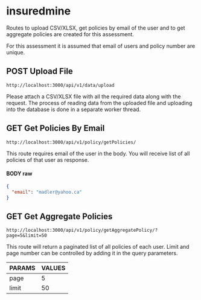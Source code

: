 # insuredmine

Routes to upload CSV/XLSX, get policies by email of the user and to get aggregate policies are created for this assessment.

For this assessment it is assumed that email of users and policy number are unique.

## POST Upload File

```http
http://localhost:3000/api/v1/data/upload
```

Please attach a CSV/XLSX file with all the required data along with the request. The process of reading data from the uploaded file and uploading into the database is done in a separate worker thread.

## GET Get Policies By Email

```http
http://localhost:3000/api/v1/policy/getPolicies/
```

This route requires email of the user in the body. You will receive list of all policies of that user as response.

#### BODY raw

```json
{
  "email": "madler@yahoo.ca"
}
```

## GET Get Aggregate Policies

```http
http://localhost:3000/api/v1/policy/getAggregatePolicy/?page=5&limit=50
```

This route will return a paginated list of all policies of each user. Limit and page number can be controlled by adding it in the query parameters.

| PARAMS | VALUES |
| ------ | ------ |
| page   | 5      |
| limit  | 50     |
